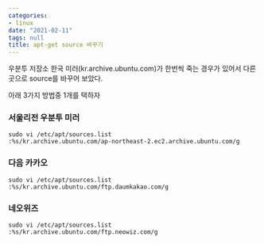 ```yaml
---
categories:
- linux
date: "2021-02-11"
tags: null
title: apt-get source 바꾸기
---
```


우분투 저장소 한국 미러(kr.archive.ubuntu.com)가 한번씩 죽는 경우가 있어서 다른곳으로 source를 바꾸어 보았다.

아래 3가지 방법중 1개를 택하자

### 서울리전 우분투 미러
```
sudo vi /etc/apt/sources.list
:%s/kr.archive.ubuntu.com/ap-northeast-2.ec2.archive.ubuntu.com/g
```


### 다음 카카오
```
sudo vi /etc/apt/sources.list
:%s/kr.archive.ubuntu.com/ftp.daumkakao.com/g
```

### 네오위즈
```
sudo vi /etc/apt/sources.list
:%s/kr.archive.ubuntu.com/ftp.neowiz.com/g
```
